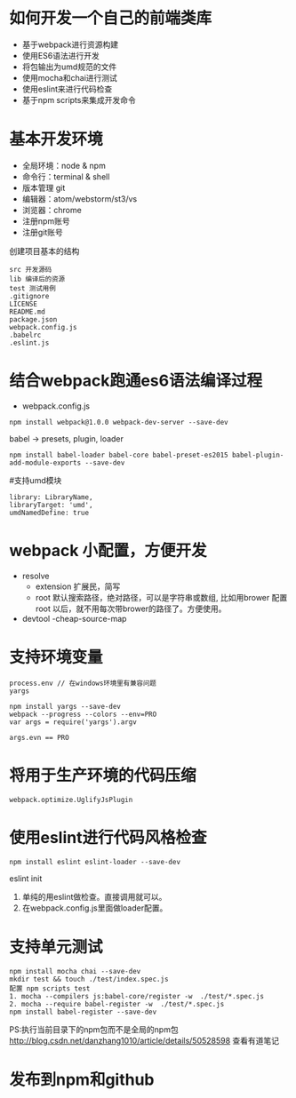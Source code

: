 # 如何开发一个自己的前端类库
- 基于webpack进行资源构建
- 使用ES6语法进行开发
- 将包输出为umd规范的文件
- 使用mocha和chai进行测试
- 使用eslint来进行代码检查
- 基于npm scripts来集成开发命令

# 基本开发环境
- 全局环境：node & npm
- 命令行：terminal & shell
- 版本管理 git
- 编辑器：atom/webstorm/st3/vs
- 浏览器：chrome
- 注册npm账号
- 注册git账号

创建项目基本的结构
 ```
 src 开发源码
 lib 编译后的资源
 test 测试用例
 .gitignore
 LICENSE
 README.md
 package.json
 webpack.config.js
 .babelrc
 .eslint.js
```

# 结合webpack跑通es6语法编译过程
- webpack.config.js
```
npm install webpack@1.0.0 webpack-dev-server --save-dev
```

babel -> presets, plugin, loader
```
npm install babel-loader babel-core babel-preset-es2015 babel-plugin-add-module-exports --save-dev
```

#支持umd模块
```
library: LibraryName,
libraryTarget: 'umd',
umdNamedDefine: true
```
# webpack 小配置，方便开发
- resolve
  - extension 扩展民，简写
  - root 默认搜索路径，绝对路径，可以是字符串或数组, 比如用brower 配置root 以后，就不用每次带brower的路径了。方便使用。
- devtool
  -cheap-source-map

# 支持环境变量
```
process.env // 在windows环境里有兼容问题
yargs
```
```
npm install yargs --save-dev
webpack --progress --colors --env=PRO
var args = require('yargs').argv

args.evn == PRO
```

# 将用于生产环境的代码压缩
```
webpack.optimize.UglifyJsPlugin
```

# 使用eslint进行代码风格检查
```
npm install eslint eslint-loader --save-dev
```
eslint init
1. 单纯的用eslint做检查。直接调用就可以。
2. 在webpack.config.js里面做loader配置。

# 支持单元测试
```
npm install mocha chai --save-dev
mkdir test && touch ./test/index.spec.js
配置 npm scripts test
1. mocha --compilers js:babel-core/register -w  ./test/*.spec.js
2. mocha --require babel-register -w  ./test/*.spec.js
npm install babel-register --save-dev
```
PS:执行当前目录下的npm包而不是全局的npm包
http://blog.csdn.net/danzhang1010/article/details/50528598
查看有道笔记

# 发布到npm和github
